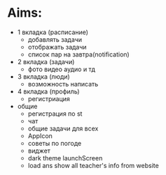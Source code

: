 # Aims:
- 1 вкладка (расписание)
    - добавлять задачи
    - отображать задачи
    - список пар на завтра(notification)
- 2 вкладка (задачи)
    - фото видео аудио и тд
- 3 вкладка (люди)
    - возможность написать
- 4 вкладка (профиль)
    - регистриация
- общие
    - регистрация по st
    - чат
    - общие задачи для всех
    - AppIcon
    - советы по погоде
    - виджет
    - dark theme launchScreen
    - load ans show all teacher's info from website

